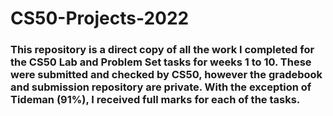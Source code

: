# CS50-Projects-2022

### This repository is a direct copy of all the work I completed for the CS50 Lab and Problem Set tasks for weeks 1 to 10. These were submitted and checked by CS50, however the gradebook and submission repository are private. With the exception of Tideman (91%), I received full marks for each of the tasks. 

